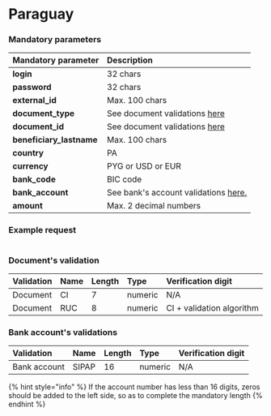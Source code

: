# Paraguay

### Mandatory parameters

| **Mandatory parameter** | **Description** |
| :--- | :--- |
| **login** | 32 chars |
| **password** | 32 chars |
| **external\_id** | Max. 100 chars |
| **document\_type** | See document validations [here](paraguay.md#documents-validation) |
| **document\_id** | See document validations [here](paraguay.md#documents-validation) |
| **beneficiary\_lastname** | Max. 100 chars |
| **country** | PA |
| **currency** | PYG or USD or EUR |
| **bank\_code** | BIC code |
| **bank\_account** | See bank's account validations [here.](paraguay.md#bank-accounts-validations) |
| **amount** | Max. 2 decimal numbers |

### Example request

```text

```

### Document's validation

| Validation | Name | Length | Type | Verification digit |
| :--- | :--- | :--- | :--- | :--- |
| Document | CI | 7 | numeric | N/A |
| Document | RUC | 8 | numeric | CI + validation algorithm |

### Bank account's validations

| Validation | Name | Length | Type | Verification digit |
| :--- | :--- | :--- | :--- | :--- |
| Bank account | SIPAP | 16 | numeric | N/A |

{% hint style="info" %}
If the account number has less than 16 digits, zeros should be added to the left side, so as to complete the mandatory length
{% endhint %}

